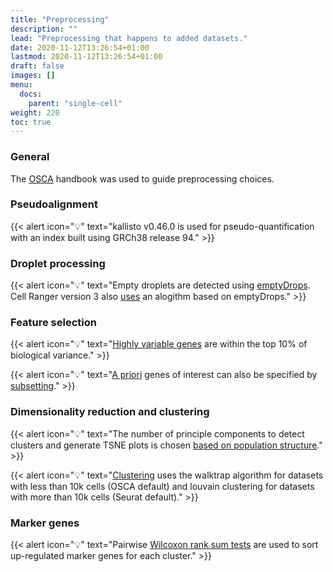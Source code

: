 ```yaml
---
title: "Preprocessing"
description: ""
lead: "Preprocessing that happens to added datasets."
date: 2020-11-12T13:26:54+01:00
lastmod: 2020-11-12T13:26:54+01:00
draft: false
images: []
menu: 
  docs:
    parent: "single-cell"
weight: 220
toc: true
---
```


### General

The [OSCA](http://bioconductor.org/books/release/OSCA/) handbook was used to guide preprocessing choices. 

### Pseudoalignment

{{< alert icon="💡" text="kallisto v0.46.0 is used for pseudo-quantification with an index built using GRCh38 release 94." >}}

### Droplet processing

{{< alert icon="💡" text="Empty droplets are detected using <a href='http://bioconductor.org/books/release/OSCA/droplet-processing.html#qc-droplets'>emptyDrops</a>. Cell Ranger version 3 also <a href='https://support.10xgenomics.com/single-cell-gene-expression/software/pipelines/latest/algorithms/overview'>uses</a> an alogithm based on emptyDrops." >}}


### Feature selection

{{< alert icon="💡" text="<a href='http://bioconductor.org/books/release/OSCA/feature-selection.html#feature-selection-subsetting'>Highly variable genes</a> are within the top 10% of biological variance." >}}

{{< alert icon="💡" text="<a href='http://bioconductor.org/books/release/OSCA/feature-selection.html#apriori-hvgs'>A priori</a> genes of interest can also be specified by <a href='/docs/single-cell/subsetting#custom-genes-for-clustering'>subsetting</a>." >}}

### Dimensionality reduction and clustering

{{< alert icon="💡" text="The number of principle components to detect clusters and generate TSNE plots is chosen <a href='http://bioconductor.org/books/release/OSCA/dimensionality-reduction.html#based-on-population-structure'>based on population structure</a>." >}}

{{< alert icon="💡" text="<a href='http://bioconductor.org/books/release/OSCA/clustering.html#other-parameters'>Clustering</a> uses the walktrap algorithm for datasets with less than 10k cells (OSCA default) and louvain clustering for datasets with more than 10k cells (Seurat default)." >}}


### Marker genes

{{< alert icon="💡" text="Pairwise <a href='http://bioconductor.org/books/release/OSCA/marker-detection.html#using-the-wilcoxon-rank-sum-test'>Wilcoxon rank sum tests</a> are used to sort up-regulated marker genes for each cluster." >}}